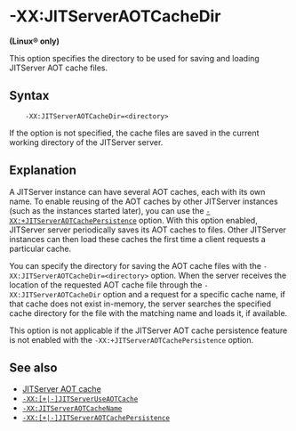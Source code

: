<!--
* Copyright (c) 2017, 2025 IBM Corp. and others
*
* This program and the accompanying materials are made
* available under the terms of the Eclipse Public License 2.0
* which accompanies this distribution and is available at
* https://www.eclipse.org/legal/epl-2.0/ or the Apache
* License, Version 2.0 which accompanies this distribution and
* is available at https://www.apache.org/licenses/LICENSE-2.0.
*
* This Source Code may also be made available under the
* following Secondary Licenses when the conditions for such
* availability set forth in the Eclipse Public License, v. 2.0
* are satisfied: GNU General Public License, version 2 with
* the GNU Classpath Exception [1] and GNU General Public
* License, version 2 with the OpenJDK Assembly Exception [2].
*
* [1] https://www.gnu.org/software/classpath/license.html
* [2] https://openjdk.org/legal/assembly-exception.html
*
* SPDX-License-Identifier: EPL-2.0 OR Apache-2.0 OR GPL-2.0-only WITH Classpath-exception-2.0 OR GPL-2.0-only WITH OpenJDK-assembly-exception-1.0
-->

# -XX:JITServerAOTCacheDir

**(Linux&reg; only)**

This option specifies the directory to be used for saving and loading JITServer AOT cache files.

## Syntax

        -XX:JITServerAOTCacheDir=<directory>

 If the option is not specified, the cache files are saved in the current working directory of the JITServer server.

## Explanation

 A JITServer instance can have several AOT caches, each with its own name. To enable reusing of the AOT caches by other JITServer instances (such as the instances started later), you can use the [`-XX:+JITServerAOTCachePersistence`](xxjitserveraotcachepersistence.md) option. With this option enabled, JITServer server periodically saves its AOT caches to files. Other JITServer instances can then load these caches the first time a client requests a particular cache.

 You can specify the directory for saving the AOT cache files with the `-XX:JITServerAOTCacheDir=<directory>` option. When the server receives the location of the requested AOT cache file through the `-XX:JITServerAOTCacheDir` option and a request for a specific cache name, if that cache does not exist in-memory, the server searches the specified cache directory for the file with the matching name and loads it, if available.

 This option is not applicable if the JITServer AOT cache persistence feature is not enabled with the `-XX:+JITServerAOTCachePersistence` option.

## See also

- [JITServer AOT cache](jitserver_tuning.md#jitserver-aot-cache)
- [`-XX:[+|-]JITServerUseAOTCache`](xxjitserveruseaotcache.md)
- [`-XX:JITServerAOTCacheName`](xxjitserveraotcachename.md)
- [`-XX:[+|-]JITServerAOTCachePersistence`](xxjitserveraotcachepersistence.md)


<!-- ==== END OF TOPIC ==== xxjitserveraotcachedir.md ==== -->
